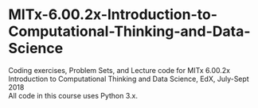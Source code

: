 # MITx-6.00.2x-Introduction-to-Computational-Thinking-and-Data-Science
Coding exercises, Problem Sets, and Lecture code for MITx 6.00.2x Introduction to Computational Thinking and Data Science, EdX, July-Sept 2018</br>
All code in this course uses Python 3.x.
